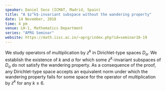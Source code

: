 ```yaml
---
speaker: Daniel Seco (ICMAT, Madrid, Spain)
title: "A $z^k$-invariant subspace without the wandering property"
date: 14 November, 2018
time: 4 pm
venue: LH-1, Mathematics Department
series: "APRG Seminar"
website: https://math.iisc.ac.in/~aprg/index.php?id=seminar18-19
---
```


We study operators of multiplication by $z^k$ in Dirichlet-type
spaces $D_\alpha$. We establish the existence of $k$ and $\alpha$
for which some $z^k$-invariant subspaces of $D_\alpha$ do not satisfy
the wandering property. As a consequence of the proof, any
Dirichlet-type space accepts an equivalent norm under which the
wandering property fails for some space for the operator of
multiplication by $z^k$ for any $k \geq 6$.

